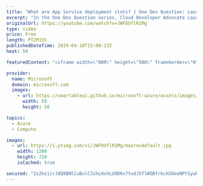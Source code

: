 ```yaml
---
title: "What are App Service deployment slots? | One Dev Question: Laurent Bugnion"
excerpt: "In the One Dev Question series, Cloud Developer Advocate Laurent Bugnion explains various development features of Azure. In this video, Laurent explains what App Service deployment slots are.   Get more information at: http://gslb.ch/297c-onedevquestion  Create your free Azure account today: https://aka.ms/TryAzure1"
originalUrl: https://youtube.com/watch?v=JWFDUflR1Mg
type: video
price: Free
length: PT2M15S
publishedDateTime: 2019-04-10T15:08:13Z
heat: 50

featuredContent: "<iframe width=\"800\" height=\"500\" frameborder=\"0\" src=\"https://www.youtube.com/embed/JWFDUflR1Mg\" allow=\"accelerometer; autoplay; encrypted-media; gyroscope; picture-in-picture\" allowfullscreen></iframe>"

provider:
  name: Microsoft
  domain: microsoft.com
  images:
    - url: https://smartableai.github.io/microsoft-azure/assets/images/organizations/microsoft.com-50x50.jpg
      width: 50
      height: 50

topics:
  - Azure
  - Compute

images:
  - url: https://i.ytimg.com/vi/JWFDUflR1Mg/maxresdefault.jpg
    width: 1280
    height: 720
    isCached: true

secured: "2s2hzjirJdQ9BNlCuBulC3ihLHxVLUODKx7tudJ5flW5BfrkcHJOeoNPY1ywbLIb4gQkPhXObGliaTYQQQL3PdDRFT3DcG08R2J14uJ9CnHcYHkSc9mK1h08haAakRxJ/f7hQiXzGbSxPGZFwJqFyXO0YVOOSaWK87irEV1/OQW3uvF0MMhyYEX3sb+Hu/iJL2pXvtjaKC4Z10B7uj5j4zshq3aaAQXAExGXRZRzaeZ7L6oea7oP4aHjBGAvPMUpm+XxyOyqleczdgx1lzR7pDtfUTvO1Y/YD9Q1nMMPQQauIfv42EEwg2ZpUm97QKfH6OBbK32XO+Yh+7hOgFHykDTqSfGDni4Qli+oWnwe2d7atjL08Up45kX7Jke28ZN1sOIHJ1NTmXCSU/12AvkIhsn8oBhAvfoO/aK3TW1Rj70=;rTwWrfnj4uTW433u58XNfA=="
---
```


